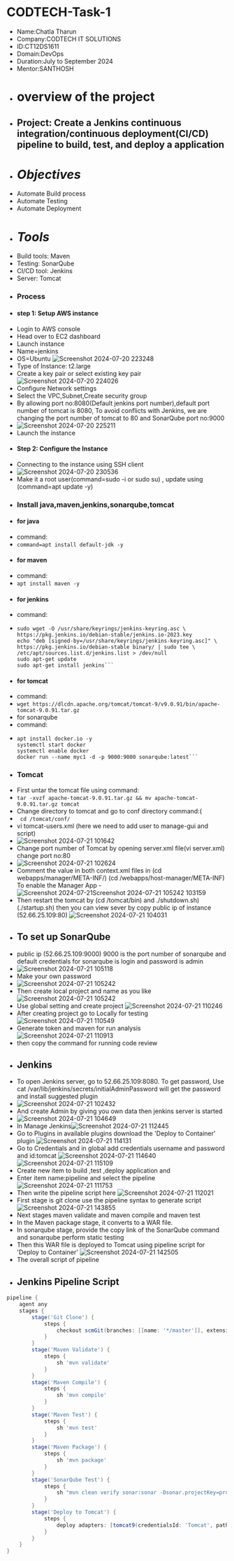 # CODTECH-Task-1
- Name:Chatla Tharun
- Company:CODTECH IT SOLUTIONS
- ID:CT12DS1611
- Domain:DevOps
- Duration:July to September 2024
- Mentor:SANTHOSH
- # overview of the project
- ## Project: Create a Jenkins continuous integration/continuous deployment(CI/CD) pipeline to build, test, and deploy a application
- # *Objectives*
- Automate Build process 
- Automate Testing
- Automate Deployment
- # *Tools*
- Build tools: Maven 
- Testing: SonarQube
- CI/CD tool: Jenkins
- Server: Tomcat
- ### Process
- #### step 1: Setup AWS instance
- Login to AWS console
- Head over to EC2 dashboard
- Launch instance
- Name=jenkins
- OS=Ubuntu 
![Screenshot 2024-07-20 223248](https://github.com/user-attachments/assets/a1ca9f75-d4da-4393-8b32-f30467ea804a)
- Type of Instance: t2.large
- Create a key pair or select existing key pair                     
![Screenshot 2024-07-20 224026](https://github.com/user-attachments/assets/c4dbcb77-c992-4f41-9fba-be602eacf86b)
- Configure Network settings
- Select the VPC,Subnet,Create security group
- By allowing port no:8080(Default jenkins port number),default port number of tomcat is 8080, To avoid conflicts with Jenkins, we are changing the port number of tomcat to 80 and SonarQube port no:9000
- ![Screenshot 2024-07-20 225211](https://github.com/user-attachments/assets/0a785598-17e2-4614-9b97-8a265c6c521d)
- Launch the instance
- #### Step 2: Configure the Instance
- Connecting to the instance using SSH client
- ![Screenshot 2024-07-20 230536](https://github.com/user-attachments/assets/1acc7c37-4f3d-4867-af0f-c3ef1b77796b)
- Make it a root user(command=sudo -i or sudo su) , update using (command=apt update -y)
- ### Install java,maven,jenkins,sonarqube,tomcat
- #### for java
- command:
- ```command=apt install default-jdk -y```
- #### for maven
- command:
- ```apt install maven -y```
- #### for jenkins
- command:
- ```
  sudo wget -O /usr/share/keyrings/jenkins-keyring.asc \
  https://pkg.jenkins.io/debian-stable/jenkins.io-2023.key
  echo "deb [signed-by=/usr/share/keyrings/jenkins-keyring.asc]" \
  https://pkg.jenkins.io/debian-stable binary/ | sudo tee \
  /etc/apt/sources.list.d/jenkins.list > /dev/null
  sudo apt-get update
  sudo apt-get install jenkins```
- #### for tomcat
- command:
- ```wget https://dlcdn.apache.org/tomcat/tomcat-9/v9.0.91/bin/apache-tomcat-9.0.91.tar.gz``` 
- for sonarqube
- command:
-  ```
   apt install docker.io -y
   systemctl start docker 
   systemctl enable docker
   docker run --name myc1 -d -p 9000:9000 sonarqube:latest```
- ### Tomcat
- First untar the tomcat file using command:
- ``` tar -xvzf apache-tomcat-9.0.91.tar.gz && mv apache-tomcat-9.0.91.tar.gz tomcat ```
- Change directory to tomcat and go to conf directory command:(
- ``` cd /tomcat/conf/```
- vi tomcat-users.xml (here we need to add user to manage-gui and script)
- ![Screenshot 2024-07-21 101642](https://github.com/user-attachments/assets/1303395a-c849-4c0f-9495-6448eedb3192)
- Change port number of Tomcat by opening server.xml file(vi server.xml) change port no:80
- ![Screenshot 2024-07-21 102624](https://github.com/user-attachments/assets/a255271e-b573-4c98-9db0-07dca7df1792)
- Comment the value in both context.xml files in (cd webapps/manager/META-INF/) (cd /webapps/host-manager/META-INF) To enable the Manager App
-![Screenshot 2024-07-21![Screenshot 2024-07-21 105242](https://github.com/user-attachments/assets/83fb6461-ad56-4732-ba91-3898db1e9ce3)
 103159](https://github.com/user-attachments/assets/59499307-3b6a-4294-8281-ad8ebee94af0)
- Then restart the tomcat by (cd /tomcat/bin) and ./shutdown.sh) (./startup.sh) then you can view sever by copy public ip of instance (52.66.25.109:80)
  ![Screenshot 2024-07-21 104031](https://github.com/user-attachments/assets/7aaa42ed-f293-44c9-b23c-0f8362643634)
- ## To set up SonarQube
- public ip (52.66.25.109:9000) 9000 is the port number of sonarqube and default credentials for sonarqube is login and password is admin
- ![Screenshot 2024-07-21 105118](https://github.com/user-attachments/assets/97fd4436-d6ec-41cc-bcaf-0ac9eeb5deaf)
- Make your own password
- ![Screenshot 2024-07-21 105242](https://github.com/user-attachments/assets/298b56f9-ec14-423f-8b9c-09b544b1df4f)
- Then create local project and name as you like ![Screenshot 2024-07-21 105242](https://github.com/user-attachments/assets/63368f1b-b3e1-4e7d-8ea3-07b40c8d51f8)
- Use global setting and create project ![Screenshot 2024-07-21 110246](https://github.com/user-attachments/assets/c06c0d13-ac9b-4bfb-87f8-60abc5372f31)
- After creating project go to Locally for testing ![Screenshot 2024-07-21 110549](https://github.com/user-attachments/assets/7da8bfbf-f74f-4294-a5d1-25af16df0e1f)
- Generate token and maven for run analysis![Screenshot 2024-07-21 110913](https://github.com/user-attachments/assets/633da65a-5cdf-4808-adb1-b557a1117ead)
- then copy the command for running code review
- ## Jenkins 
- To open Jenkins server, go to 52.66.25.109:8080. To get password, Use cat /var/lib/jenkins/secrets/initialAdminPassword will get the password and install suggested plugin
- ![Screenshot 2024-07-21 102432](https://github.com/user-attachments/assets/a8a9ac55-8fa9-4e2b-b09b-1b4cef0d9bc6)
- And create Admin by giving you own data then jenkins server is started
- ![Screenshot 2024-07-21 104649](https://github.com/user-attachments/assets/5fa7a8ab-5585-4d6d-bfa9-77476193c637)
- In Manage Jenkins![Screenshot 2024-07-21 112445](https://github.com/user-attachments/assets/11cd51b0-3f0f-48db-8906-d5bc70a2fddc)
- Go to Plugins in available plugins download the 'Deploy to Container' plugin ![Screenshot 2024-07-21 114131](https://github.com/user-attachments/assets/be1a9f98-7783-4de0-90d3-8203f8a8d2fa)
- Go to Credentials and in global add credentials username and password and id:tomcat ![Screenshot 2024-07-21 114640](https://github.com/user-attachments/assets/0fdb2dca-1bdf-4a5e-b721-543458b572de) ![Screenshot 2024-07-21 115109](https://github.com/user-attachments/assets/53a1aaec-f758-4de6-a88d-67111f96c72e)
- Create new item to build ,test ,deploy application and
- Enter item name:pipeline and select the pipeline ![Screenshot 2024-07-21 111753](https://github.com/user-attachments/assets/c861f244-6798-4f36-b4b1-f4e19eb2a630)
- Then write the pipeline script here ![Screenshot 2024-07-21 112021](https://github.com/user-attachments/assets/b7a20855-ba40-46c6-8454-f58ce5f32419)
- First stage is git clone use the pipeline syntax to generate script![Screenshot 2024-07-21 143855](https://github.com/user-attachments/assets/20c34bc1-bf25-469a-9801-adcb0e013b19)
- Next stages maven validate and maven compile and maven test
- In the Maven package stage, it converts to a WAR file.
- In sonarqube stage, provide the copy link of the SonarQube command and sonarqube perform static testing
- Then this WAR file is deployed to Tomcat using pipeline script for 'Deploy to Container' ![Screenshot 2024-07-21 142505](https://github.com/user-attachments/assets/e0ae4d7b-d11c-4c5b-9bb2-be1349bb8034)
- The overall script of pipeline
- ## Jenkins Pipeline Script

```groovy
pipeline {
    agent any 
    stages {
        stage('Git Clone') {
            steps {
                checkout scmGit(branches: [[name: '*/master']], extensions: [], userRemoteConfigs: [[url: 'https://github.com/Venn1991/train-ticket-reservation.git']])
            }
        }
        stage('Maven Validate') {
            steps {
                sh 'mvn validate'
            }
        }
        stage('Maven Compile') {
            steps {
                sh 'mvn compile'
            }
        }
        stage('Maven Test') {
            steps {
                sh 'mvn test'
            }
        }
        stage('Maven Package') {
            steps {
                sh 'mvn package'
            }
        }
        stage('SonarQube Test') {
            steps {
                sh "mvn clean verify sonar:sonar -Dsonar.projectKey=project -Dsonar.projectName='project' -Dsonar.host.url=http://52.66.25.109:9000 -Dsonar.token=sqp_86e67a486e77f9c01f52ae3f1042a9fdf94546af"
            }
        }
        stage('Deploy to Tomcat') {
            steps {
                deploy adapters: [tomcat9(credentialsId: 'Tomcat', path: '', url: 'http://52.66.25.109')], contextPath: null, war: '**/*.war'
            }
        }
    }
}
 ```








